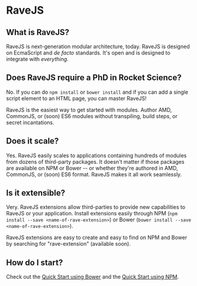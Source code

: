 # RaveJS

## What is RaveJS?

RaveJS is next-generation modular architecture, today.  RaveJS
is designed on EcmaScript and *de facto* standards.  It's open and
is designed to integrate with *everything*.

## Does RaveJS require a PhD in Rocket Science?

No.  If you can do `npm install` or `bower install` and if you can add
a single script element to an HTML page, you can master RaveJS!

RaveJS is the easiest way to get started with modules.  Author AMD, CommonJS,
or (soon) ES6 modules without transpiling, build steps, or secret
incantations.

## Does it scale?

Yes. RaveJS easily scales to applications containing hundreds of modules
from dozens of third-party packages.  It doesn't matter if those packages
are available on NPM or Bower -- or whether they're authored in AMD, CommonJS,
or (soon) ES6 format.  RaveJS makes it all work seamlessly.

## Is it extensible?

Very. RaveJS extensions allow third-parties to provide new capabilities
to RaveJS or your application.  Install extensions easily through NPM
(`npm install --save <name-of-rave-extension>`) or Bower
(`bower install --save <name-of-rave-extension>`).

RaveJS extensions are easy to create and easy to find on NPM and
Bower by searching for "rave-extension" (available soon).

## How do I start?

Check out the [Quick Start using Bower](./docs/quick-start-bower.md)
and the [Quick Start using NPM](./docs/quick-start-npm.md).
